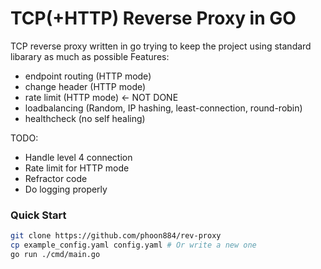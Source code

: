 # TCP(+HTTP) Reverse Proxy in GO
TCP reverse proxy written in go trying to keep the project using standard libarary as much as possible
Features:
- endpoint routing (HTTP mode)
- change header (HTTP mode)
- rate limit (HTTP mode) <- NOT DONE
- loadbalancing (Random, IP hashing, least-connection, round-robin)
- healthcheck (no self healing) 

TODO:
- Handle level 4 connection
- Rate limit for HTTP mode
- Refractor code
- Do logging properly
### Quick Start
```bash
git clone https://github.com/phoon884/rev-proxy
cp example_config.yaml config.yaml # Or write a new one
go run ./cmd/main.go
```
